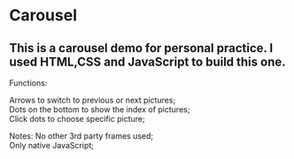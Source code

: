 # Carousel

## This is a carousel demo for personal practice. I used HTML,CSS and JavaScript to build this one. 

Functions:

  Arrows to switch to previous or next pictures;</br>
  Dots on the bottom to show the index of pictures;</br>
  Click dots to choose specific picture;</br>
  
Notes:
  No other 3rd party frames used;</br>
  Only native JavaScript;</br>
